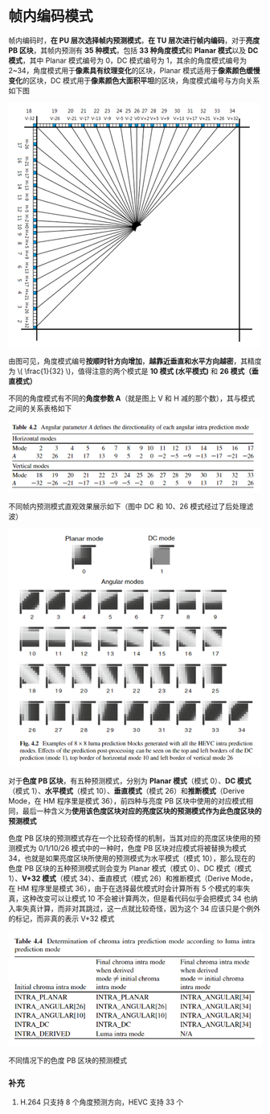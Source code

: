# 帧内编码模式

帧内编码时，**在 PU 层次选择帧内预测模式**，**在 TU 层次进行帧内编码**，对于**亮度 PB 区块**，其帧内预测有 **35 种模式**，包括 **33 种角度模式**和 **Planar 模式**以及 **DC 模式**，其中 Planar 模式编号为 0，DC 模式编号为 1，其余的角度模式编号为 2~34，角度模式用于**像素具有纹理变化**的区块，Planar 模式适用于**像素颜色缓慢变化**的区块，DC 模式用于**像素颜色大面积平坦**的区块，角度模式编号与方向关系如下图

![%E5%B8%A7%E5%86%85%E7%BC%96%E7%A0%81%E6%A8%A1%E5%BC%8F%20027617919ccc45779ca93deb99ea86c0/Untitled.png](markdown_images/Untitled.png)

由图可见，角度模式编号**按顺时针方向增加**，**越靠近垂直和水平方向越密**，其精度为 \\( \frac{1}{32} \\)，值得注意的两个模式是 **10 模式 (水平模式)** 和 **26 模式（垂直模式）**

不同的角度模式有不同的**角度参数 A**（就是图上 V 和 H 减的那个数），其与模式之间的关系表格如下

![%E5%B8%A7%E5%86%85%E7%BC%96%E7%A0%81%E6%A8%A1%E5%BC%8F%20027617919ccc45779ca93deb99ea86c0/Untitled%201.png](markdown_images/Untitled%201.png)

不同帧内预测模式直观效果展示如下（图中 DC 和 10、26 模式经过了后处理滤波）

![%E5%B8%A7%E5%86%85%E7%BC%96%E7%A0%81%E6%A8%A1%E5%BC%8F%20027617919ccc45779ca93deb99ea86c0/Untitled%202.png](markdown_images/Untitled%202.png)

对于**色度 PB 区块**，有五种预测模式，分别为 **Planar 模式**（模式 0）、**DC 模式**（模式 1）、**水平模式**（模式 10）、**垂直模式**（模式 26）和**推断模式**（Derive Mode，在 HM 程序里是模式 36），前四种与亮度 PB 区块中使用的对应模式相同，最后一种含义为**使用该色度区块对应的亮度区块的预测模式作为此色度区块的预测模式**

色度 PB 区块的预测模式存在一个比较奇怪的机制，当其对应的亮度区块使用的预测模式为 0/1/10/26 模式中的一种时，色度 PB 区块对应模式将被替换为模式 34，也就是如果亮度区块所使用的预测模式为水平模式（模式 10），那么现在的色度 PB 区块的五种预测模式则会变为 Planar 模式（模式 0）、DC 模式（模式 1）、**V+32 模式**（模式 34）、垂直模式（模式 26）和推断模式（Derive Mode，在 HM 程序里是模式 36），由于在选择最优模式时会计算所有 5 个模式的率失真，这种改变可以让模式 10 不会被计算两次，但是看代码似乎会把模式 34 也纳入率失真计算，而非对其跳过，这一点就比较奇怪，因为这个 34 应该只是个例外的标记，而非真的表示 V+32 模式

![%E5%B8%A7%E5%86%85%E7%BC%96%E7%A0%81%E6%A8%A1%E5%BC%8F%20027617919ccc45779ca93deb99ea86c0/Untitled%203.png](markdown_images/Untitled%203.png)

不同情况下的色度 PB 区块的预测模式

### 补充

1. H.264 只支持 8 个角度预测方向，HEVC 支持 33 个